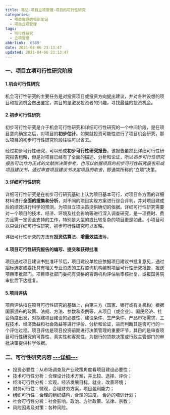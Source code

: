 ```yaml
---
title: 笔记-项目立项管理-项目的可行性研究
categories:
  - 项目管理的培训笔记
  - 项目立项管理
tags:
  - 可行性研究
  - 立项管理
abbrlink: '6589'
date: 2021-04-06 23:13:47
updated: 2021-04-06 23:13:47
---
```


### 一、项目立项可行性研究阶段

#### 1.机会可行性研究

机会可行性研究的主要任务是对投资项目或投资方向提出建议，并对各种设想的项目和投资机会做出鉴定，其目的是激发投资者的兴趣，寻找最佳的投资机会。

#### 2.初步可行性研究

初步可行性研究是介于机会可行性研究和详细可行性研究的一个中间阶段，是在项目意向确定之后，对项目的**初步估计**。如果就投资可能性进行了项目机会研究，那么项目的初步可行性研究阶段往往可以省去。

经过初步可行性研究，可以形成**初步可行性研究报告**。该报告虽然比详细可行性研究报告粗略，但是对项目已经有了全面的描述、分析和论证，所以*初步可行性研究报告可以作为正式的文献供决策参考，也可以依据项目的初步可行性研究报吿形成项目建议书，通过审查项目建议书决定项目的取舍*，即通常所称的“立项”决策。

<!-- more -->

#### 3.详细可行性研究

详细可行性研究是在初步可行研究基础上认为项目基本可行，对项目各方面的详细材料进行**全面的搜集和分析**，对不同的项目实现方案进行综合评判，并对项目建成后的绩效进行科学的预测，为项目立项决策提供确切的依据。详细可行性研究需要对一个项目的技术、经济、环境及社会影响等进行深入调查研究，是一项费时、费力且需一定资金支持的工作，特别是大型的或比较复杂的项目更是如此。小项目可以只做详细可行性研究，初步可行性研究可以省略。

详细可行性研究的方法有**投资估算**法、**增量效益法**等。

#### 4.项目可行性研究报告的编写、提交和获得批准

项目通过项目建议书批准环节后，项目建设单位应依据项目建议书批复意见，通过招标选定或委托具有相关专业资质的工程咨询机构编制项目可行性研究报告，报送项目审批部门。项目审批部门委托有资格的咨询机构评估后审核批复，或报国务院审批后下达批复。

#### 5.项目评估

项目评估指在项目可行性研究的基础上，由第三方（国家、银行或有关机构）根据国家颁布的政策、法规、方法、参数和条例等，从项目（或企业）、国民经济、社会角度出发，对拟建项目建设的必要性、建设条件、生产条件、产品市场需求、工程技术、经济效益和社会效益等进行评价、分析和论证，进而判断其是否可行的一个评估过程。项目评估是项目投资前期进行决策管理的重要环节，其目的是审查项目可行性研究的可靠性、真实性和客观性，为银行的贷款决策或行政主管部门的审批决策提供科学依据。

### 二、可行性研究内容 [---详细---](/post/7325.html)

- 投资必要性：从市场调查及产业政策角度看项目建设必要性；
- 技术可行性分析：合理设计技术方案，并比较、选择、评价；
- 经济可行性分析：宏观，经济发展目标，就业，改善环境；
- 财务可行性：微观，合理财务方案，项目盈利能力；
- 组织可行性：合理的组织结构，合理的进度， 合适的培训计划；
- 社会可行性分析：社会影响，政治、方针政策、法律、宗教；
- 风险因素及对策：各种风险。
